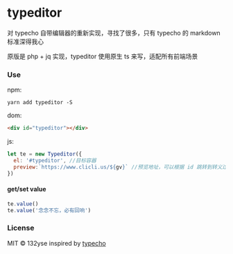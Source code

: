 # typeditor

对 typecho 自带编辑器的重新实现，寻找了很多，只有 typecho 的 markdown 标准深得我心

原版是 php + jq 实现，typeditor 使用原生 ts 来写，适配所有前端场景

### Use

npm:

```
yarn add typeditor -S
```

dom:

```html
<div id="typeditor"></div>
```

js:

```javascript
let te = new Typeditor({
  el: '#typeditor', //目标容器
  preview:`https://www.clicli.us/${gv}` //预览地址，可以根据 id 跳转到转义过的前端页面
})
```

#### get/set value

```JavaScript
te.value()
te.value('念念不忘，必有回响')
```

### License

MIT © 132yse inspired by [typecho](https://github.com/typecho/typecho)
